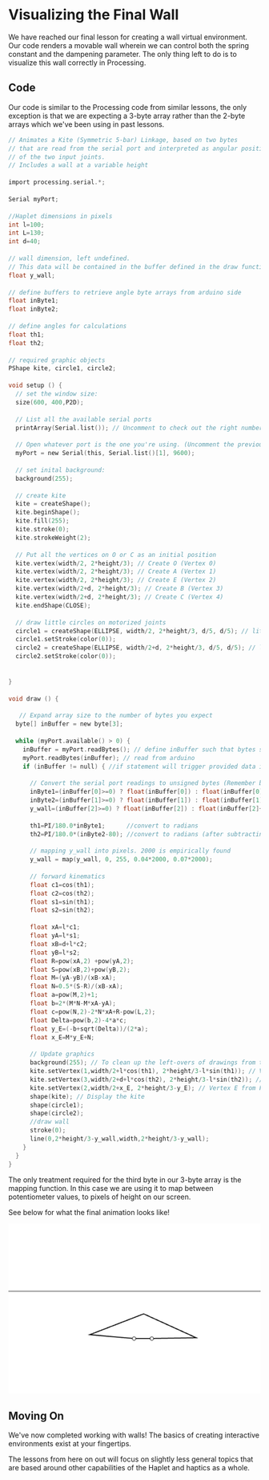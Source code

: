 # Visualizing the Final Wall
We have reached our final lesson for creating a wall virtual environment. Our code renders a movable wall wherein we can control both the spring constant and the dampening parameter. The only thing left to do is to visualize this wall correctly in Processing.

## Code
Our code is similar to the Processing code from similar lessons, the only exception is that we are expecting a 3-byte array rather than the 2-byte arrays which we've been using in past lessons.
```C
// Animates a Kite (Symmetric 5-bar) Linkage, based on two bytes
// that are read from the serial port and interpreted as angular positions
// of the two input joints.
// Includes a wall at a variable height

import processing.serial.*;

Serial myPort;

//Haplet dimensions in pixels
int l=100;
int L=130;
int d=40;

// wall dimension, left undefined. 
// This data will be contained in the buffer defined in the draw function
float y_wall;

// define buffers to retrieve angle byte arrays from arduino side
float inByte1;
float inByte2;

// define angles for calculations
float th1;
float th2;

// required graphic objects
PShape kite, circle1, circle2;

void setup () {
  // set the window size:
  size(600, 400,P2D);

  // List all the available serial ports
  printArray(Serial.list()); // Uncomment to check out the right number for myPort

  // Open whatever port is the one you're using. (Uncomment the previous command)
  myPort = new Serial(this, Serial.list()[1], 9600);
  
  // set inital background:
  background(255);
  
  // create kite
  kite = createShape();
  kite.beginShape();
  kite.fill(255);
  kite.stroke(0);
  kite.strokeWeight(2);
  
  // Put all the vertices on O or C as an initial position
  kite.vertex(width/2, 2*height/3); // Create O (Vertex 0)
  kite.vertex(width/2, 2*height/3); // Create A (Vertex 1) 
  kite.vertex(width/2, 2*height/3); // Create E (Vertex 2) 
  kite.vertex(width/2+d, 2*height/3); // Create B (Vertex 3) 
  kite.vertex(width/2+d, 2*height/3); // Create C (Vertex 4)  
  kite.endShape(CLOSE);
  
  // draw little circles on motorized joints
  circle1 = createShape(ELLIPSE, width/2, 2*height/3, d/5, d/5); // little circle on O (motor 1)
  circle1.setStroke(color(0));
  circle2 = createShape(ELLIPSE, width/2+d, 2*height/3, d/5, d/5); // little circle on c (motor 2)
  circle2.setStroke(color(0));
  
  
}

void draw () {
  
   // Expand array size to the number of bytes you expect
  byte[] inBuffer = new byte[3];
  
  while (myPort.available() > 0) {
    inBuffer = myPort.readBytes(); // define inBuffer such that bytes sent from arduino side can be stored
    myPort.readBytes(inBuffer); // read from arduino
    if (inBuffer != null) { //if statement will trigger provided data is available
      
      // Convert the serial port readings to unsigned bytes (Remember bytes are unsigned in arduino and signed in processing!)
      inByte1=(inBuffer[0]>=0) ? float(inBuffer[0]) : float(inBuffer[0]+256); // one-liner if-else
      inByte2=(inBuffer[1]>=0) ? float(inBuffer[1]) : float(inBuffer[1]+256); // one-liner if-else
      y_wall=(inBuffer[2]>=0) ? float(inBuffer[2]) : float(inBuffer[2]+256); // one-liner if-else
      
      th1=PI/180.0*inByte1;      //convert to radians
      th2=PI/180.0*(inByte2-80); //convert to radians (after subtracting 80 degrees that we had added on the ".ino" side.) 
      
      // mapping y_wall into pixels. 2000 is empirically found
      y_wall = map(y_wall, 0, 255, 0.04*2000, 0.07*2000);

      // forward kinematics
      float c1=cos(th1);
      float c2=cos(th2);
      float s1=sin(th1);
      float s2=sin(th2);
    
      float xA=l*c1;
      float yA=l*s1;
      float xB=d+l*c2;
      float yB=l*s2;
      float R=pow(xA,2) +pow(yA,2);
      float S=pow(xB,2)+pow(yB,2);
      float M=(yA-yB)/(xB-xA);
      float N=0.5*(S-R)/(xB-xA);
      float a=pow(M,2)+1;
      float b=2*(M*N-M*xA-yA);
      float c=pow(N,2)-2*N*xA+R-pow(L,2);
      float Delta=pow(b,2)-4*a*c;
      float y_E=(-b+sqrt(Delta))/(2*a);
      float x_E=M*y_E+N;
      
      // Update graphics
      background(255); // To clean up the left-overs of drawings from the previous loop!
      kite.setVertex(1,width/2+l*cos(th1), 2*height/3-l*sin(th1)); // Vertex A with th1 from encoder reading
      kite.setVertex(3,width/2+d+l*cos(th2), 2*height/3-l*sin(th2)); // Vertex B with th2 from encoder reading
      kite.setVertex(2,width/2+x_E, 2*height/3-y_E); // Vertex E from Fwd Kin calculations
      shape(kite); // Display the kite
      shape(circle1);
      shape(circle2);
      //draw wall
      stroke(0);
      line(0,2*height/3-y_wall,width,2*height/3-y_wall);
    }
  }
}
```
The only treatment required for the third byte in our 3-byte array is the mapping function. In this case we are using it to map between potentiometer values, to pixels of height on our screen.

See below for what the final animation looks like!

<img src="Images/Final%20Wall.gif">

## Moving On

We've now completed working with walls! The basics of creating interactive environments exist at your fingertips.

The lessons from here on out will focus on slightly less general topics that are based around other capabilities of the Haplet and haptics as a whole.
